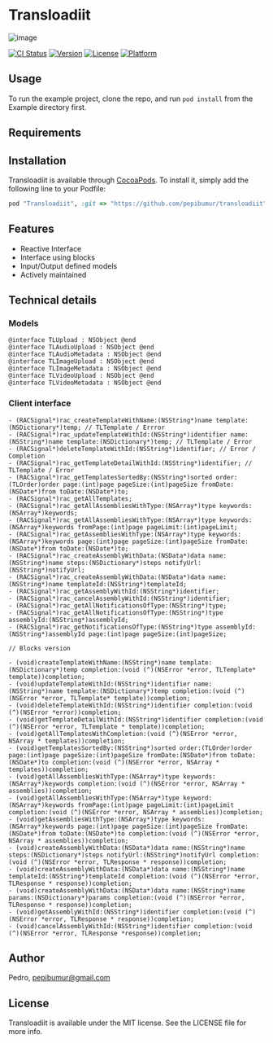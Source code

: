 # Transloadiit

![image](https://transloadit.com/img/robots/240x240/s3-store.jpg)

[![CI Status](http://img.shields.io/travis/Pedro/Transloadiit.svg?style=flat)](https://travis-ci.org/Pedro/Transloadiit)
[![Version](https://img.shields.io/cocoapods/v/Transloadiit.svg?style=flat)](http://cocoapods.org/pods/Transloadiit)
[![License](https://img.shields.io/cocoapods/l/Transloadiit.svg?style=flat)](http://cocoapods.org/pods/Transloadiit)
[![Platform](https://img.shields.io/cocoapods/p/Transloadiit.svg?style=flat)](http://cocoapods.org/pods/Transloadiit)

## Usage

To run the example project, clone the repo, and run `pod install` from the Example directory first.

## Requirements

## Installation

Transloadiit is available through [CocoaPods](http://cocoapods.org). To install
it, simply add the following line to your Podfile:

```ruby
pod "Transloadiit", :git => "https://github.com/pepibumur/transloadiit"
```

## Features

- Reactive Interface
- Interface using blocks
- Input/Output defined models
- Actively maintained

## Technical details

### Models

```objc
@interface TLUpload : NSObject @end
@interface TLAudioUpload : NSObject @end
@interface TLAudioMetadata : NSObject @end
@interface TLImageUpload : NSObject @end
@interface TLImageMetadata : NSObject @end
@interface TLVideoUpload : NSObject @end
@interface TLVideoMetadata : NSObject @end
```

### Client interface

```objc
- (RACSignal*)rac_createTemplateWithName:(NSString*)name template:(NSDictionary*)temp; // TLTemplate / Errror
- (RACSignal*)rac_updateTemplateWithId:(NSString*)identifier name:(NSString*)name template:(NSDictionary*)temp; // TLTemplate / Error
- (RACSignal*)deleteTemplateWithId:(NSString*)identifier; // Error / Completion
- (RACSignal*)rac_getTemplateDetailWithId:(NSString*)identifier; // TLTemplate / Error
- (RACSignal*)rac_getTemplatesSortedBy:(NSString*)sorted order:(TLOrder)order page:(int)page pageSize:(int)pageSize fromDate:(NSDate*)from toDate:(NSDate*)to;
- (RACSignal*)rac_getAllTemplates;
- (RACSignal*)rac_getAllAssembliesWithType:(NSArray*)type keywords:(NSArray*)keywords;
- (RACSignal*)rac_getAllAssembliesWithType:(NSArray*)type keywords:(NSArray*)keywords fromPage:(int)page pageLimit:(int)pageLimit;
- (RACSignal*)rac_getAssembliesWithType:(NSArray*)type keywords:(NSArray*)keywords page:(int)page pageSize:(int)pageSize fromDate:(NSDate*)from toDate:(NSDate*)to;
- (RACSignal*)rac_createAssemblyWithData:(NSData*)data name:(NSString*)name steps:(NSDictionary*)steps notifyUrl:(NSString*)notifyUrl;
- (RACSignal*)rac_createAssemblyWithData:(NSData*)data name:(NSString*)name templateId:(NSString*)templateId;
- (RACSignal*)rac_getAssemblyWithId:(NSString*)identifier;
- (RACSignal*)rac_cancelAssemblyWithId:(NSString*)identifier;
- (RACSignal*)rac_getAllNotificationsOfType:(NSString*)type;
- (RACSignal*)rac_getAllNotificationsOfType:(NSString*)type assemblyId:(NSString*)assemblyId;
- (RACSignal*)rac_getNotificationsOfType:(NSString*)type assemblyId:(NSString*)assemblyId page:(int)page pageSize:(int)pageSize;

// Blocks version

- (void)createTemplateWithName:(NSString*)name template:(NSDictionary*)temp completion:(void (^)(NSError *error, TLTemplate* template))completion;
- (void)updateTemplateWithId:(NSString*)identifier name:(NSString*)name template:(NSDictionary*)temp completion:(void (^)(NSError *error, TLTemplate* template))completion;
- (void)deleteTemplateWithId:(NSString*)identifier completion:(void (^)(NSError *error))completion;
- (void)getTemplateDetailWithId:(NSString*)identifier completion:(void (^)(NSError *error, TLTemplate * template))completion;
- (void)getAllTemplatesWithCompletion:(void (^)(NSError *error, NSArray * templates))completion;
- (void)getTemplatesSortedBy:(NSString*)sorted order:(TLOrder)order page:(int)page pageSize:(int)pageSize fromDate:(NSDate*)from toDate:(NSDate*)to completion:(void (^)(NSError *error, NSArray * templates))completion;
- (void)getAllAssembliesWithType:(NSArray*)type keywords:(NSArray*)keywords completion:(void (^)(NSError *error, NSArray * assemblies))completion;
- (void)getAllAssembliesWithType:(NSArray*)type keyword:(NSArray*)keywords fromPage:(int)page pageLimit:(int)pageLimit completion:(void (^)(NSError *error, NSArray * assemblies))completion;
- (void)getAssembliesWithType:(NSArray*)type keywords:(NSArray*)keywords page:(int)page pageSize:(int)pageSize fromDate:(NSDate*)from toDate:(NSDate*)to completion:(void (^)(NSError *error, NSArray * assemblies))completion;
- (void)createAssemblyWithData:(NSData*)data name:(NSString*)name steps:(NSDictionary*)steps notifyUrl:(NSString*)notifyUrl completion:(void (^)(NSError *error, TLResponse * response))completion;
- (void)createAssemblyWithData:(NSData*)data name:(NSString*)name templateId:(NSString*)templateId completion:(void (^)(NSError *error, TLResponse * response))completion;
- (void)createAssemblyWithData:(NSData*)data name:(NSString*)name params:(NSDictionary*)params completion:(void (^)(NSError *error, TLResponse * response))completion;
- (void)getAssemblyWithId:(NSString*)identifier completion:(void (^)(NSError *error, TLResponse * response))completion;
- (void)cancelAssemblyWithId:(NSString*)identifier completion:(void (^)(NSError *error, TLResponse *response))completion;
```

## Author

Pedro, pepibumur@gmail.com

## License

Transloadiit is available under the MIT license. See the LICENSE file for more info.
